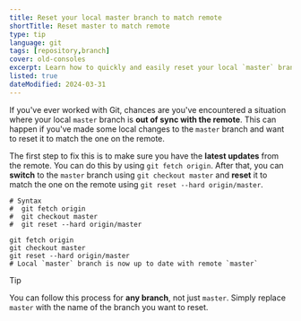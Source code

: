 ```yaml
---
title: Reset your local master branch to match remote
shortTitle: Reset master to match remote
type: tip
language: git
tags: [repository,branch]
cover: old-consoles
excerpt: Learn how to quickly and easily reset your local `master` branch to match the one on the remote.
listed: true
dateModified: 2024-03-31
---
```


If you've ever worked with Git, chances are you've encountered a situation where your local `master` branch is **out of sync with the remote**. This can happen if you've made some local changes to the `master` branch and want to reset it to match the one on the remote.

The first step to fix this is to make sure you have the **latest updates** from the remote. You can do this by using `git fetch origin`. After that, you can **switch** to the `master` branch using `git checkout master` and **reset** it to match the one on the remote using `git reset --hard origin/master`.

```shell
# Syntax
#  git fetch origin
#  git checkout master
#  git reset --hard origin/master

git fetch origin
git checkout master
git reset --hard origin/master
# Local `master` branch is now up to date with remote `master`
```

> [!TIP]
>
> You can follow this process for **any branch**, not just `master`. Simply replace `master` with the name of the branch you want to reset.
